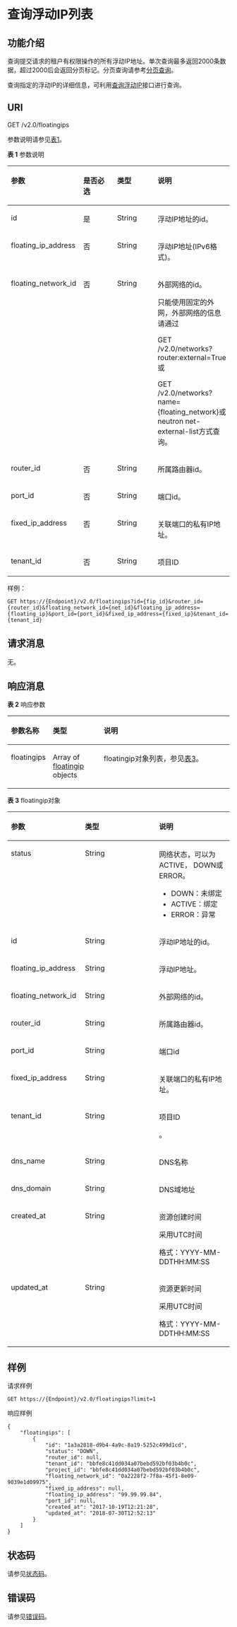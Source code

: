 # 查询浮动IP列表<a name="vpc_floatingiP_0001"></a>

## 功能介绍<a name="section310981132148"></a>

查询提交请求的租户有权限操作的所有浮动IP地址。单次查询最多返回2000条数据，超过2000后会返回分页标记。分页查询请参考[分页查询](分页查询.md)。

查询指定的浮动IP的详细信息，可利用[查询浮动IP](查询浮动IP.md)接口进行查询。

## URI<a name="section548377002148"></a>

GET /v2.0/floatingips

参数说明请参见[表1](#table107561756154818)。

**表 1**  参数说明

<a name="table107561756154818"></a>
<table><thead align="left"><tr id="row167571556104810"><th class="cellrowborder" valign="top" width="25%" id="mcps1.2.5.1.1"><p id="p0685313416"><a name="p0685313416"></a><a name="p0685313416"></a>参数</p>
</th>
<th class="cellrowborder" valign="top" width="25%" id="mcps1.2.5.1.2"><p id="p768561134110"><a name="p768561134110"></a><a name="p768561134110"></a>是否必选</p>
</th>
<th class="cellrowborder" valign="top" width="25%" id="mcps1.2.5.1.3"><p id="p368681134120"><a name="p368681134120"></a><a name="p368681134120"></a>类型</p>
</th>
<th class="cellrowborder" valign="top" width="25%" id="mcps1.2.5.1.4"><p id="p668612124119"><a name="p668612124119"></a><a name="p668612124119"></a>说明</p>
</th>
</tr>
</thead>
<tbody><tr id="row27572562488"><td class="cellrowborder" valign="top" width="25%" headers="mcps1.2.5.1.1 "><p id="p176864111411"><a name="p176864111411"></a><a name="p176864111411"></a>id</p>
</td>
<td class="cellrowborder" valign="top" width="25%" headers="mcps1.2.5.1.2 "><p id="p136865110419"><a name="p136865110419"></a><a name="p136865110419"></a>是</p>
</td>
<td class="cellrowborder" valign="top" width="25%" headers="mcps1.2.5.1.3 "><p id="p16861211413"><a name="p16861211413"></a><a name="p16861211413"></a>String</p>
</td>
<td class="cellrowborder" valign="top" width="25%" headers="mcps1.2.5.1.4 "><p id="p1068611114119"><a name="p1068611114119"></a><a name="p1068611114119"></a>浮动IP地址的id。</p>
</td>
</tr>
<tr id="row1757105620480"><td class="cellrowborder" valign="top" width="25%" headers="mcps1.2.5.1.1 "><p id="p868615164111"><a name="p868615164111"></a><a name="p868615164111"></a>floating_ip_address</p>
</td>
<td class="cellrowborder" valign="top" width="25%" headers="mcps1.2.5.1.2 "><p id="p1468611134120"><a name="p1468611134120"></a><a name="p1468611134120"></a>否</p>
</td>
<td class="cellrowborder" valign="top" width="25%" headers="mcps1.2.5.1.3 "><p id="p1668716114415"><a name="p1668716114415"></a><a name="p1668716114415"></a>String</p>
</td>
<td class="cellrowborder" valign="top" width="25%" headers="mcps1.2.5.1.4 "><p id="p76878124112"><a name="p76878124112"></a><a name="p76878124112"></a>浮动IP地址(IPv6格式)。</p>
</td>
</tr>
<tr id="row16757125613485"><td class="cellrowborder" valign="top" width="25%" headers="mcps1.2.5.1.1 "><p id="p1668781104117"><a name="p1668781104117"></a><a name="p1668781104117"></a>floating_network_id</p>
</td>
<td class="cellrowborder" valign="top" width="25%" headers="mcps1.2.5.1.2 "><p id="p1668731204116"><a name="p1668731204116"></a><a name="p1668731204116"></a>否</p>
</td>
<td class="cellrowborder" valign="top" width="25%" headers="mcps1.2.5.1.3 "><p id="p1687610411"><a name="p1687610411"></a><a name="p1687610411"></a>String</p>
</td>
<td class="cellrowborder" valign="top" width="25%" headers="mcps1.2.5.1.4 "><p id="p14687611411"><a name="p14687611411"></a><a name="p14687611411"></a>外部网络的id。</p>
<p id="p4687818419"><a name="p4687818419"></a><a name="p4687818419"></a>只能使用固定的外网，外部网络的信息请通过</p>
<p id="p9687151144115"><a name="p9687151144115"></a><a name="p9687151144115"></a>GET /v2.0/networks?router:external=True或</p>
<p id="p1568711118416"><a name="p1568711118416"></a><a name="p1568711118416"></a>GET /v2.0/networks?name={floating_network}或neutron net-external-list方式查询。</p>
</td>
</tr>
<tr id="row67574563489"><td class="cellrowborder" valign="top" width="25%" headers="mcps1.2.5.1.1 "><p id="p106871419413"><a name="p106871419413"></a><a name="p106871419413"></a>router_id</p>
</td>
<td class="cellrowborder" valign="top" width="25%" headers="mcps1.2.5.1.2 "><p id="p1268712115416"><a name="p1268712115416"></a><a name="p1268712115416"></a>否</p>
</td>
<td class="cellrowborder" valign="top" width="25%" headers="mcps1.2.5.1.3 "><p id="p6687015419"><a name="p6687015419"></a><a name="p6687015419"></a>String</p>
</td>
<td class="cellrowborder" valign="top" width="25%" headers="mcps1.2.5.1.4 "><p id="p668714111415"><a name="p668714111415"></a><a name="p668714111415"></a>所属路由器id。</p>
</td>
</tr>
<tr id="row17757155634812"><td class="cellrowborder" valign="top" width="25%" headers="mcps1.2.5.1.1 "><p id="p1868717104113"><a name="p1868717104113"></a><a name="p1868717104113"></a>port_id</p>
</td>
<td class="cellrowborder" valign="top" width="25%" headers="mcps1.2.5.1.2 "><p id="p26871119419"><a name="p26871119419"></a><a name="p26871119419"></a>否</p>
</td>
<td class="cellrowborder" valign="top" width="25%" headers="mcps1.2.5.1.3 "><p id="p66889116414"><a name="p66889116414"></a><a name="p66889116414"></a>String</p>
</td>
<td class="cellrowborder" valign="top" width="25%" headers="mcps1.2.5.1.4 "><p id="p14688213413"><a name="p14688213413"></a><a name="p14688213413"></a>端口id。</p>
</td>
</tr>
<tr id="row1375718561481"><td class="cellrowborder" valign="top" width="25%" headers="mcps1.2.5.1.1 "><p id="p868818134116"><a name="p868818134116"></a><a name="p868818134116"></a>fixed_ip_address</p>
</td>
<td class="cellrowborder" valign="top" width="25%" headers="mcps1.2.5.1.2 "><p id="p568817111417"><a name="p568817111417"></a><a name="p568817111417"></a>否</p>
</td>
<td class="cellrowborder" valign="top" width="25%" headers="mcps1.2.5.1.3 "><p id="p96881617413"><a name="p96881617413"></a><a name="p96881617413"></a>String</p>
</td>
<td class="cellrowborder" valign="top" width="25%" headers="mcps1.2.5.1.4 "><p id="p1668816118413"><a name="p1668816118413"></a><a name="p1668816118413"></a>关联端口的私有IP地址。</p>
</td>
</tr>
<tr id="row11758105613489"><td class="cellrowborder" valign="top" width="25%" headers="mcps1.2.5.1.1 "><p id="p968813113416"><a name="p968813113416"></a><a name="p968813113416"></a>tenant_id</p>
</td>
<td class="cellrowborder" valign="top" width="25%" headers="mcps1.2.5.1.2 "><p id="p468815111414"><a name="p468815111414"></a><a name="p468815111414"></a>否</p>
</td>
<td class="cellrowborder" valign="top" width="25%" headers="mcps1.2.5.1.3 "><p id="p12688141154119"><a name="p12688141154119"></a><a name="p12688141154119"></a>String</p>
</td>
<td class="cellrowborder" valign="top" width="25%" headers="mcps1.2.5.1.4 "><p id="p10487112"><a name="p10487112"></a><a name="p10487112"></a>项目ID</p>
</td>
</tr>
</tbody>
</table>

样例：

```
GET https://{Endpoint}/v2.0/floatingips?id={fip_id}&router_id={router_id}&floating_network_id={net_id}&floating_ip_address={floating_ip}&port_id={port_id}&fixed_ip_address={fixed_ip}&tenant_id={tenant_id}
```

## 请求消息<a name="section656683442148"></a>

无。

## 响应消息<a name="section236032922148"></a>

**表 2**  响应参数

<a name="table328184742148"></a>
<table><thead align="left"><tr id="row308815332148"><th class="cellrowborder" valign="top" width="15.559999999999999%" id="mcps1.2.4.1.1"><p id="p183762202148"><a name="p183762202148"></a><a name="p183762202148"></a>参数名称</p>
</th>
<th class="cellrowborder" valign="top" width="23.330000000000002%" id="mcps1.2.4.1.2"><p id="p120788402148"><a name="p120788402148"></a><a name="p120788402148"></a>类型</p>
</th>
<th class="cellrowborder" valign="top" width="61.11%" id="mcps1.2.4.1.3"><p id="p608097322148"><a name="p608097322148"></a><a name="p608097322148"></a>说明</p>
</th>
</tr>
</thead>
<tbody><tr id="row266412852148"><td class="cellrowborder" valign="top" width="15.559999999999999%" headers="mcps1.2.4.1.1 "><p id="p104605152148"><a name="p104605152148"></a><a name="p104605152148"></a>floatingips</p>
</td>
<td class="cellrowborder" valign="top" width="23.330000000000002%" headers="mcps1.2.4.1.2 "><p id="p109471238618"><a name="p109471238618"></a><a name="p109471238618"></a>Array of <a href="#table8139247714">floatingip</a> objects</p>
</td>
<td class="cellrowborder" valign="top" width="61.11%" headers="mcps1.2.4.1.3 "><p id="p499181352148"><a name="p499181352148"></a><a name="p499181352148"></a>floatingip对象列表，参见<a href="#table8139247714">表3</a>。</p>
</td>
</tr>
</tbody>
</table>

**表 3**  floatingip对象

<a name="table8139247714"></a>
<table><thead align="left"><tr id="row18132240714"><th class="cellrowborder" valign="top" width="33.33333333333333%" id="mcps1.2.4.1.1"><p id="p101201250870"><a name="p101201250870"></a><a name="p101201250870"></a>参数</p>
</th>
<th class="cellrowborder" valign="top" width="33.33333333333333%" id="mcps1.2.4.1.2"><p id="p161211850674"><a name="p161211850674"></a><a name="p161211850674"></a>类型</p>
</th>
<th class="cellrowborder" valign="top" width="33.33333333333333%" id="mcps1.2.4.1.3"><p id="p41217502719"><a name="p41217502719"></a><a name="p41217502719"></a>说明</p>
</th>
</tr>
</thead>
<tbody><tr id="row2014192410713"><td class="cellrowborder" valign="top" width="33.33333333333333%" headers="mcps1.2.4.1.1 "><p id="p6028218019164"><a name="p6028218019164"></a><a name="p6028218019164"></a>status</p>
</td>
<td class="cellrowborder" valign="top" width="33.33333333333333%" headers="mcps1.2.4.1.2 "><p id="p5101843519164"><a name="p5101843519164"></a><a name="p5101843519164"></a>String</p>
</td>
<td class="cellrowborder" valign="top" width="33.33333333333333%" headers="mcps1.2.4.1.3 "><p id="p6000412319164"><a name="p6000412319164"></a><a name="p6000412319164"></a>网络状态，可以为ACTIVE， DOWN或ERROR。</p>
<a name="ul10603143175810"></a><a name="ul10603143175810"></a><ul id="ul10603143175810"><li>DOWN：未绑定</li><li>ACTIVE：绑定</li><li>ERROR：异常</li></ul>
</td>
</tr>
<tr id="row4141241070"><td class="cellrowborder" valign="top" width="33.33333333333333%" headers="mcps1.2.4.1.1 "><p id="p5513524919164"><a name="p5513524919164"></a><a name="p5513524919164"></a>id</p>
</td>
<td class="cellrowborder" valign="top" width="33.33333333333333%" headers="mcps1.2.4.1.2 "><p id="p212111505713"><a name="p212111505713"></a><a name="p212111505713"></a>String</p>
</td>
<td class="cellrowborder" valign="top" width="33.33333333333333%" headers="mcps1.2.4.1.3 "><p id="p4121850371"><a name="p4121850371"></a><a name="p4121850371"></a>浮动IP地址的id。</p>
</td>
</tr>
<tr id="row614132416712"><td class="cellrowborder" valign="top" width="33.33333333333333%" headers="mcps1.2.4.1.1 "><p id="p1912112509713"><a name="p1912112509713"></a><a name="p1912112509713"></a>floating_ip_address</p>
</td>
<td class="cellrowborder" valign="top" width="33.33333333333333%" headers="mcps1.2.4.1.2 "><p id="p11211850072"><a name="p11211850072"></a><a name="p11211850072"></a>String</p>
</td>
<td class="cellrowborder" valign="top" width="33.33333333333333%" headers="mcps1.2.4.1.3 "><p id="p16122205017713"><a name="p16122205017713"></a><a name="p16122205017713"></a>浮动IP地址。</p>
</td>
</tr>
<tr id="row115102414717"><td class="cellrowborder" valign="top" width="33.33333333333333%" headers="mcps1.2.4.1.1 "><p id="p61223503712"><a name="p61223503712"></a><a name="p61223503712"></a>floating_network_id</p>
</td>
<td class="cellrowborder" valign="top" width="33.33333333333333%" headers="mcps1.2.4.1.2 "><p id="p1812220507714"><a name="p1812220507714"></a><a name="p1812220507714"></a>String</p>
</td>
<td class="cellrowborder" valign="top" width="33.33333333333333%" headers="mcps1.2.4.1.3 "><p id="p16122550274"><a name="p16122550274"></a><a name="p16122550274"></a>外部网络的id。</p>
</td>
</tr>
<tr id="row19155241277"><td class="cellrowborder" valign="top" width="33.33333333333333%" headers="mcps1.2.4.1.1 "><p id="p201223504719"><a name="p201223504719"></a><a name="p201223504719"></a>router_id</p>
</td>
<td class="cellrowborder" valign="top" width="33.33333333333333%" headers="mcps1.2.4.1.2 "><p id="p1122155015714"><a name="p1122155015714"></a><a name="p1122155015714"></a>String</p>
</td>
<td class="cellrowborder" valign="top" width="33.33333333333333%" headers="mcps1.2.4.1.3 "><p id="p812212506713"><a name="p812212506713"></a><a name="p812212506713"></a>所属路由器id。</p>
</td>
</tr>
<tr id="row101514247714"><td class="cellrowborder" valign="top" width="33.33333333333333%" headers="mcps1.2.4.1.1 "><p id="p412218502718"><a name="p412218502718"></a><a name="p412218502718"></a>port_id</p>
</td>
<td class="cellrowborder" valign="top" width="33.33333333333333%" headers="mcps1.2.4.1.2 "><p id="p612213506716"><a name="p612213506716"></a><a name="p612213506716"></a>String</p>
</td>
<td class="cellrowborder" valign="top" width="33.33333333333333%" headers="mcps1.2.4.1.3 "><p id="p141228504716"><a name="p141228504716"></a><a name="p141228504716"></a>端口id</p>
</td>
</tr>
<tr id="row3164249715"><td class="cellrowborder" valign="top" width="33.33333333333333%" headers="mcps1.2.4.1.1 "><p id="p01237508720"><a name="p01237508720"></a><a name="p01237508720"></a>fixed_ip_address</p>
</td>
<td class="cellrowborder" valign="top" width="33.33333333333333%" headers="mcps1.2.4.1.2 "><p id="p111239501770"><a name="p111239501770"></a><a name="p111239501770"></a>String</p>
</td>
<td class="cellrowborder" valign="top" width="33.33333333333333%" headers="mcps1.2.4.1.3 "><p id="p1712316501972"><a name="p1712316501972"></a><a name="p1712316501972"></a>关联端口的私有IP地址。</p>
</td>
</tr>
<tr id="row21662416711"><td class="cellrowborder" valign="top" width="33.33333333333333%" headers="mcps1.2.4.1.1 "><p id="p812355018717"><a name="p812355018717"></a><a name="p812355018717"></a>tenant_id</p>
</td>
<td class="cellrowborder" valign="top" width="33.33333333333333%" headers="mcps1.2.4.1.2 "><p id="p612316509712"><a name="p612316509712"></a><a name="p612316509712"></a>String</p>
</td>
<td class="cellrowborder" valign="top" width="33.33333333333333%" headers="mcps1.2.4.1.3 "><p id="p1597110240277"><a name="p1597110240277"></a><a name="p1597110240277"></a>项目ID</p>
<p id="p51231950174"><a name="p51231950174"></a><a name="p51231950174"></a>。</p>
</td>
</tr>
<tr id="row11176241720"><td class="cellrowborder" valign="top" width="33.33333333333333%" headers="mcps1.2.4.1.1 "><p id="p11222111885214"><a name="p11222111885214"></a><a name="p11222111885214"></a>dns_name</p>
</td>
<td class="cellrowborder" valign="top" width="33.33333333333333%" headers="mcps1.2.4.1.2 "><p id="p122232018115215"><a name="p122232018115215"></a><a name="p122232018115215"></a>String</p>
</td>
<td class="cellrowborder" valign="top" width="33.33333333333333%" headers="mcps1.2.4.1.3 "><p id="p18223161825216"><a name="p18223161825216"></a><a name="p18223161825216"></a>DNS名称</p>
</td>
</tr>
<tr id="row17174241670"><td class="cellrowborder" valign="top" width="33.33333333333333%" headers="mcps1.2.4.1.1 "><p id="p492133065713"><a name="p492133065713"></a><a name="p492133065713"></a>dns_domain</p>
</td>
<td class="cellrowborder" valign="top" width="33.33333333333333%" headers="mcps1.2.4.1.2 "><p id="p16929300573"><a name="p16929300573"></a><a name="p16929300573"></a>String</p>
</td>
<td class="cellrowborder" valign="top" width="33.33333333333333%" headers="mcps1.2.4.1.3 "><p id="p3921230175711"><a name="p3921230175711"></a><a name="p3921230175711"></a>DNS域地址</p>
</td>
</tr>
<tr id="row1418142410714"><td class="cellrowborder" valign="top" width="33.33333333333333%" headers="mcps1.2.4.1.1 "><p id="p1953114119914"><a name="p1953114119914"></a><a name="p1953114119914"></a>created_at</p>
</td>
<td class="cellrowborder" valign="top" width="33.33333333333333%" headers="mcps1.2.4.1.2 "><p id="p595318416919"><a name="p595318416919"></a><a name="p595318416919"></a>String</p>
</td>
<td class="cellrowborder" valign="top" width="33.33333333333333%" headers="mcps1.2.4.1.3 "><p id="p1395374115919"><a name="p1395374115919"></a><a name="p1395374115919"></a>资源创建时间</p>
<p id="p1232884613478"><a name="p1232884613478"></a><a name="p1232884613478"></a>采用UTC时间</p>
<p id="p2070141994713"><a name="p2070141994713"></a><a name="p2070141994713"></a>格式：YYYY-MM-DDTHH:MM:SS</p>
</td>
</tr>
<tr id="row1188246714"><td class="cellrowborder" valign="top" width="33.33333333333333%" headers="mcps1.2.4.1.1 "><p id="p139719548912"><a name="p139719548912"></a><a name="p139719548912"></a>updated_at</p>
</td>
<td class="cellrowborder" valign="top" width="33.33333333333333%" headers="mcps1.2.4.1.2 "><p id="p53971154594"><a name="p53971154594"></a><a name="p53971154594"></a>String</p>
</td>
<td class="cellrowborder" valign="top" width="33.33333333333333%" headers="mcps1.2.4.1.3 "><p id="p1339713549918"><a name="p1339713549918"></a><a name="p1339713549918"></a>资源更新时间</p>
<p id="p876511114816"><a name="p876511114816"></a><a name="p876511114816"></a>采用UTC时间</p>
<p id="p137222218476"><a name="p137222218476"></a><a name="p137222218476"></a>格式：YYYY-MM-DDTHH:MM:SS</p>
</td>
</tr>
</tbody>
</table>

## 样例<a name="section466100362148"></a>

请求样例

```
GET https://{Endpoint}/v2.0/floatingips?limit=1
```

响应样例

```
{
    "floatingips": [
        {
            "id": "1a3a2818-d9b4-4a9c-8a19-5252c499d1cd",
            "status": "DOWN",
            "router_id": null,
            "tenant_id": "bbfe8c41dd034a07bebd592bf03b4b0c",
            "project_id": "bbfe8c41dd034a07bebd592bf03b4b0c",
            "floating_network_id": "0a2228f2-7f8a-45f1-8e09-9039e1d09975",
            "fixed_ip_address": null,
            "floating_ip_address": "99.99.99.84",
            "port_id": null,
            "created_at": "2017-10-19T12:21:28",
            "updated_at": "2018-07-30T12:52:13"
        }
    ]
}
```

## 状态码<a name="section10470352390"></a>

请参见[状态码](状态码.md)。

## 错误码<a name="section85821649202813"></a>

请参见[错误码](错误码.md)。

